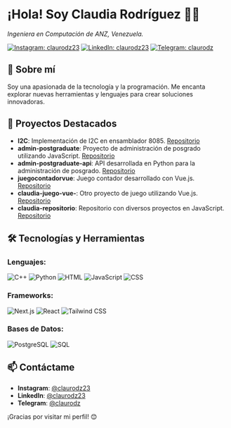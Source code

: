 # ¡Hola! Soy Claudia Rodríguez 👩‍💻

*Ingeniera en Computación de ANZ, Venezuela.*

[![Instagram: claurodz23](https://img.shields.io/badge/Instagram-%40claurodz23-pink?style=flat&logo=instagram)](https://www.instagram.com/claurodz23)
[![LinkedIn: claurodz23](https://img.shields.io/badge/LinkedIn-%40claurodz23-blue?style=flat&logo=linkedin)](https://www.linkedin.com/in/claurodz23)
[![Telegram: claurodz](https://img.shields.io/badge/Telegram-%40claurodz-blue?style=flat&logo=telegram)](https://t.me/claurodz)

## 🌟 Sobre mí

Soy una apasionada de la tecnología y la programación. Me encanta explorar nuevas herramientas y lenguajes para crear soluciones innovadoras.

## 🚀 Proyectos Destacados

- **I2C**: Implementación de I2C en ensamblador 8085. [Repositorio](https://github.com/claurodz22/I2C)
- **admin-postgraduate**: Proyecto de administración de posgrado utilizando JavaScript. [Repositorio](https://github.com/claurodz22/admin-postgraduate)
- **admin-postgraduate-api**: API desarrollada en Python para la administración de posgrado. [Repositorio](https://github.com/claurodz22/admin-postgraduate-api)
- **juegocontadorvue**: Juego contador desarrollado con Vue.js. [Repositorio](https://github.com/claurodz22/juegocontadorvue)
- **claudia-juego-vue-**: Otro proyecto de juego utilizando Vue.js. [Repositorio](https://github.com/claurodz22/claudia-juego-vue-)
- **claudia-repositorio**: Repositorio con diversos proyectos en JavaScript. [Repositorio](https://github.com/claurodz22/claudia-repositorio)

## 🛠️ Tecnologías y Herramientas

### Lenguajes:
![C++](https://img.shields.io/badge/-C++-00599C?style=flat&logo=c%2B%2B)
![Python](https://img.shields.io/badge/-Python-3776AB?style=flat&logo=python)
![HTML](https://img.shields.io/badge/-HTML-E34F26?style=flat&logo=html5)
![JavaScript](https://img.shields.io/badge/-JavaScript-F7DF1E?style=flat&logo=javascript)
![CSS](https://img.shields.io/badge/-CSS-1572B6?style=flat&logo=css3)

### Frameworks:
![Next.js](https://img.shields.io/badge/-Next.js-000000?style=flat&logo=next.js)
![React](https://img.shields.io/badge/-React-61DAFB?style=flat&logo=react)
![Tailwind CSS](https://img.shields.io/badge/-Tailwind%20CSS-06B6D4?style=flat&logo=tailwindcss)

### Bases de Datos:
![PostgreSQL](https://img.shields.io/badge/-PostgreSQL-336791?style=flat&logo=postgresql)
![SQL](https://img.shields.io/badge/-SQL-003B57?style=flat&logo=sqlite)


## 📫 Contáctame

- **Instagram**: [@claurodz23](https://www.instagram.com/claurodz23)
- **LinkedIn**: [@claurodz23](https://www.linkedin.com/in/claurodz23)
- **Telegram**: [@claurodz](https://t.me/claurodz)

¡Gracias por visitar mi perfil! 😊
